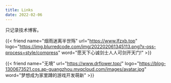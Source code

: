 ```yaml
---
title: Links
date: 2022-02-06
---
```

只记录技术博客。

{{< friend name="烟雨迷离半世殇" url="https://www.lfzxb.top" logo="https://img.blurredcode.com/img/202202061345113.png?x-oss-process=style/compress"  word="愿天下心诚剑士人人可剑开天门!" >}}  

{{< friend name="无境" url="https://www.drflower.top/" logo="https://blog-1300673521.cos.ap-guangzhou.myqcloud.com/images/avatar.jpg"  word="梦想成为家里蹲的游戏开发萌新" >}}  
